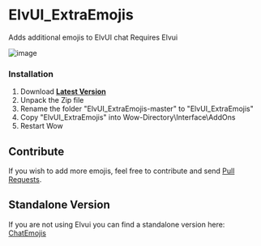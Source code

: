 # ElvUI_ExtraEmojis
Adds additional emojis to ElvUI chat
Requires Elvui

![image](https://github.com/user-attachments/assets/6b5c3d28-5851-4c8b-a785-ddaaf578dfc1)


### Installation
1. Download **[Latest Version](https://github.com/Bennylavaa/ElvUI_ExtraEmojis/archive/master.zip)**
2. Unpack the Zip file
3. Rename the folder "ElvUI_ExtraEmojis-master" to "ElvUI_ExtraEmojis"
4. Copy "ElvUI_ExtraEmojis" into Wow-Directory\Interface\AddOns
5. Restart Wow

## Contribute

If you wish to add more emojis, feel free to contribute and send [Pull Requests](https://github.com/Bennylavaa/pfQuest-epoch/pulls).

## Standalone Version

If you are not using Elvui you can find a standalone version here: [ChatEmojis](https://github.com/Bennylavaa/ChatEmojis)
